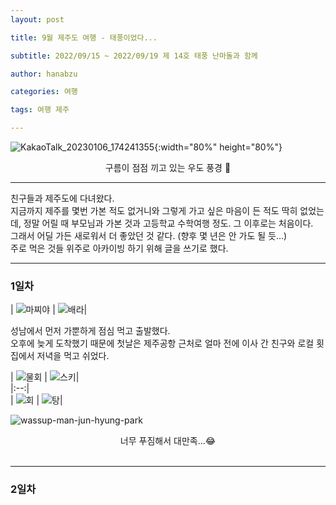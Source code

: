 ```yaml
---
layout: post

title: 9월 제주도 여행 - 태풍이었다...

subtitle: 2022/09/15 ~ 2022/09/19 제 14호 태풍 난마돌과 함께

author: hanabzu

categories: 여행

tags: 여행 제주

---
```


![KakaoTalk_20230106_174241355](https://user-images.githubusercontent.com/76643387/210964609-f26f9ac7-9bd0-45df-aabd-fddf2eb1f820.jpg){:width="80%" height="80%"}
<center> 구름이 점점 끼고 있는 우도 풍경 🌊 </center>

---

친구들과 제주도에 다녀왔다.  
지금까지 제주를 몇번 가본 적도 없거니와 그렇게 가고 싶은 마음이 든 적도 딱히 없었는데, 정말 어릴 때 부모님과 가본 것과 고등학교 수학여행 정도. 그 이후로는 처음이다.  
그래서 어딜 가든 새로워서 더 좋았던 것 같다. (향후 몇 년은 안 가도 될 듯...)  
주로 먹은 것들 위주로 아카이빙 하기 위해 글을 쓰기로 했다.  

---

### 1일차

| ![마찌야](https://user-images.githubusercontent.com/76643387/210986476-5faa52bf-11b9-4fca-87af-e4ae0b9fee96.jpg) | ![배라](https://user-images.githubusercontent.com/76643387/210986479-3b735fe9-a372-4190-b92e-bab5a5eb4c62.jpg)|  

성남에서 먼저 가뿐하게 점심 먹고 출발했다.  
오후에 늦게 도착했기 때문에 첫날은 제주공항 근처로 얼마 전에 이사 간 친구와 로컬 횟집에서 저녁을 먹고 쉬었다.  

| ![물회](https://user-images.githubusercontent.com/76643387/210997084-3cb60508-50fc-4e6f-a92e-e64dbbba7672.jpg) | ![스키](https://user-images.githubusercontent.com/76643387/210997099-91a5a3b0-ab1f-4f11-ab77-78fe18e7a7d6.jpg)|  
|:--:|  
| ![회](https://user-images.githubusercontent.com/76643387/210997111-bdab6d8a-780e-47c1-a54d-6993f67175ee.jpg) | ![탕](https://user-images.githubusercontent.com/76643387/210997122-4d99a9fa-4a48-4bf8-8ae8-9a315c0a8213.jpg)|   

![wassup-man-jun-hyung-park](https://user-images.githubusercontent.com/76643387/210998238-9f7f992f-ebb7-411d-be72-e2a87eead7a1.gif)

<center> 너무 푸짐해서 대만족...😂 </center>
<br>  

---

### 2일차
